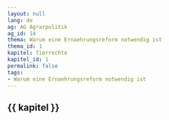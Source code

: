 ```yaml
---
layout: null
lang: de
ag: AG Agrarpolitik
ag_id: 14
thema: Warum eine Ernaehrungsreform notwendig ist
thema_id: 1
kapitel: Tierrechte
kapitel_id: 1
permalink: false
tags:
- Warum eine Ernaehrungsreform notwendig ist
---
```


## {{ kapitel }}
